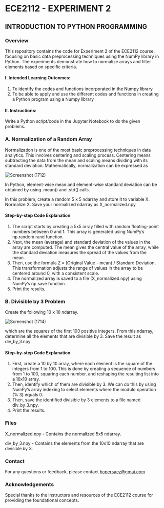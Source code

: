 # ECE2112 - EXPERIMENT 2

## INTRODUCTION TO PYTHON PROGRAMMING

### Overview
This repository contains the code for Experiment 2 of the ECE2112 course, focusing on basic data preprocessing techniques using the NumPy library in Python. The experiments demonstrate how to normalize arrays and filter elements based on specific criteria.


#### I. Intended Learning Outcomes:
1. To identify the codes and functions incorporated in the Numpy library
2. To be able to apply and use the different codes and functions in creating a Python program using a Numpy library


#### II. Instructions:
Write a Python script/code in the Jupyter Notebook to do the given problems. 


### A. Normalization of a Random Array

Normalization is one of the most basic preprocessing techniques in data analytics. This involves centering and scaling process. Centering means subtracting the data from the mean and scaling means dividing with its standard deviation. Mathematically, normalization can be expressed as

![Screenshot (1712)](https://github.com/user-attachments/assets/2fcc4be6-0924-4ac5-a148-a3ae4a719cf2)


In Python, element-wise mean and element-wise standard deviation can be obtained by using .mean() and .std() calls.

In this problem, create a random 5 x 5 ndarray and store it to variable X. Normalize X. Save your normalized ndarray as X_normalized.npy

#### Step-by-step Code Explanation

1. The script starts by creating a 5x5 array filled with random floating-point numbers between 0 and 1. This array is generated using NumPy’s np.random.rand function.
2. Next, the mean (average) and standard deviation of the values in the array are computed. The mean gives the central value of the array, while the standard deviation measures the spread of the values from the mean.
3. Then, use the formula Z = (Original Value - mean) / Standard Deviation. This transformation adjusts the range of values in the array to be centered around 0, with a consistent scale.
4. The normalized array is saved to a file (X_normalized.npy) using NumPy’s np.save function.
5. Print the results.


### B. Divisible by 3 Problem

Create the following 10 x 10 ndarray.

![Screenshot (1714)](https://github.com/user-attachments/assets/9fea055c-d9a9-4e99-85da-7338fb67f6ee)

which are the squares of the first 100 positive integers. From this ndarray, determine all the elements that are divisible by 3. Save the result as div_by_3.npy

#### Step-by-step Code Explanation

1. First, create a 10 by 10 array, where each element is the square of the integers from 1 to 100. This is done by creating a sequence of numbers from 1 to 100, squaring each number, and reshaping the resulting list into a 10x10 array.
2. Then, identify which of them are divisible by 3. We can do this by using NumPy’s array indexing to select elements where the modulo operation (% 3) equals 0.
3. Then, save the identified divisible by 3 elements to a file named div_by_3.npy. 
4. Print the results.

### Files

X_normalized.npy - Contains the normalized 5x5 ndarray.

div_by_3.npy - Contains the elements from the 10x10 ndarray that are divisible by 3.

### Contact

For any questions or feedback, please contact hopersaez@gmai.com
   
### Acknowledgements
Special thanks to the instructors and resources of the ECE2112 course for providing the foundational concepts.
